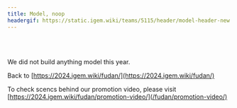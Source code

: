 ```yaml
---
title: Model, noop
headergif: https://static.igem.wiki/teams/5115/header/model-header-new.gi
---
```


<br><br>

We did not build anything model this year.

Back to [https://2024.igem.wiki/fudan/](https://2024.igem.wiki/fudan/)

To check scencs behind our promotion video, please visit [https://2024.igem.wiki/fudan/promotion-video/](/fudan/promotion-video/)